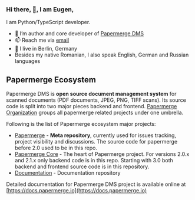 ### Hi there, 👋, I am Eugen,

I am Python/TypeScript developer.

- 🌱 I’m author and core developer of [Papermerge DMS](https://github.com/ciur/papermerge)
- 📫 Reach me via [email](mailto:eugen@papermerge.com)
- :round_pushpin: I live in Berlin, Germany
- Besides my native Romanian, I also speak English, German and Russian languages

## Papermerge Ecosystem

Papermerge DMS is **open source document management system** for scanned documents (PDF documents,
JPEG, PNG, TIFF scans). Its source code is split into two major pieces backend
and frontend. [Papermerge Organization](https://github.com/papermerge) groups all
papermerge related projects under one umbrella.

Following is the list of Papermerge ecosystem major projects:


* [Papermerge](https://github.com/ciur/papermerge) - **Meta repository**, currently used for issues tracking, project visibility and discussions. The source code for papermerge before 2.0 used to be in this repo.
* [Papermerge Core](https://github.com/papermerge/papermerge-core) - The heart of Papermerge project. For versions 2.0.x and 2.1.x only backend code is in this repo. Starting with 3.0 both backend and frontend source code is in this repository.
* [Documentation](https://github.com/papermerge/documentation) - Documentation repository

Detailed documentation for Papermerge DMS project is available online at [https://docs.papermerge.io](https://docs.papermerge.io)
